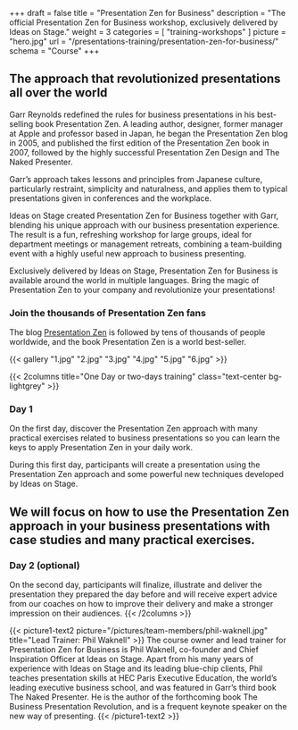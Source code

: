 +++
draft		= false
title		= "Presentation Zen for Business"
description = "The official Presentation Zen for Business workshop, exclusively delivered by Ideas on Stage."
weight		= 3
categories	= [ "training-workshops" ]
picture		= "hero.jpg"
url 			= "/presentations-training/presentation-zen-for-business/"
schema		= "Course"
+++
## The approach that revolutionized presentations all over the world

Garr Reynolds redefined the rules for business presentations in his best-selling book Presentation Zen. A leading author, designer, former manager at Apple and professor based in Japan, he began the Presentation Zen blog in 2005, and published the first edition of the Presentation Zen book in 2007, followed by the highly successful Presentation Zen Design and The Naked Presenter.

Garr’s approach takes lessons and principles from Japanese culture, particularly restraint, simplicity and naturalness, and applies them to typical presentations given in conferences and the workplace.

Ideas on Stage created Presentation Zen for Business together with Garr, blending his unique approach with our business presentation experience. The result is a fun, refreshing workshop for large groups, ideal for department meetings or management retreats, combining a team-building event with a highly useful new approach to business presenting.

Exclusively delivered by Ideas on Stage, Presentation Zen for Business is available around the world in multiple languages. Bring the magic of Presentation Zen to your company and revolutionize your presentations!

### Join the thousands of Presentation Zen fans

The blog [Presentation Zen](http://www.presentationzen.com/) is followed by tens of thousands of people worldwide, and the book Presentation Zen is a world best-seller.

{{< gallery "1.jpg" "2.jpg" "3.jpg" "4.jpg" "5.jpg" "6.jpg" >}}

{{< 2columns title="One Day or two-days training" class="text-center bg-lightgrey" >}}
### Day 1
On the first day, discover the Presentation Zen approach with many practical exercises related to business presentations so you can learn the keys to apply Presentation Zen in your daily work.

During this first day, participants will create a presentation using the Presentation Zen approach and some powerful new techniques developed by Ideas on Stage.

We will focus on how to use the Presentation Zen approach in your business presentations with case studies and many practical exercises.
---
### Day 2 (optional)
On the second day, participants will finalize, illustrate and deliver the presentation they prepared the day before and will receive expert advice from our coaches on how to improve their delivery and make a stronger impression on their audiences.
{{< /2columns >}}

{{< picture1-text2 picture="/pictures/team-members/phil-waknell.jpg" title="Lead Trainer: Phil Waknell" >}}
The course owner and lead trainer for Presentation Zen for Business is Phil Waknell, co-founder and Chief Inspiration Officer at Ideas on Stage. Apart from his many years of experience with Ideas on Stage and its leading blue-chip clients, Phil teaches presentation skills at HEC Paris Executive Education, the world’s leading executive business school, and was featured in Garr’s third book The Naked Presenter. He is the author of the forthcoming book The Business Presentation Revolution, and is a frequent keynote speaker on the new way of presenting.
{{< /picture1-text2 >}}